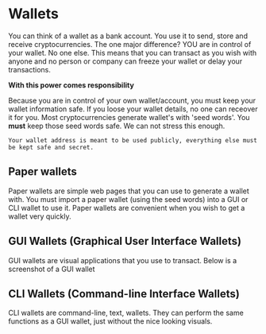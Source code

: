 # Wallets

You can think of a wallet as a bank account. You use it to send, store and receive cryptocurrencies. The one major difference? YOU are in control of your wallet. No one else.
This means that you can transact as you wish with anyone and no person or company can freeze your wallet or delay your transactions.

**With this power comes responsibility**

Because you are in control of your own wallet/account, you must keep your wallet information safe. If you loose your wallet details, no one can receover it for you. 
Most cryptocurrencies generate wallet's with 'seed words'. You **must** keep those seed words safe. We can not stress this enough.

	Your wallet address is meant to be used publicly, everything else must be kept safe and secret.

## Paper wallets

Paper wallets are simple web pages that you can use to generate a wallet with. You must import a paper wallet (using the seed words) into a GUI or CLI wallet to use
it. Paper wallets are convenient when you wish to get a wallet very quickly.


## GUI Wallets (Graphical User Interface Wallets)

GUI wallets are visual applications that you use to transact.
Below is a screenshot of a GUI wallet

## CLI Wallets (Command-line Interface Wallets)

CLI wallets are command-line, text, wallets. They can perform the same functions as a GUI wallet, just without the nice looking visuals.



